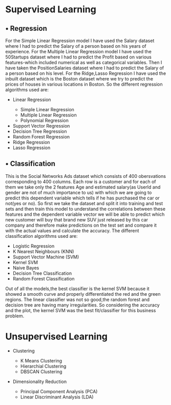 # Supervised Learning
   ## • Regression
   For the Simple Linear Regression model I have used the Salary dataset where I had to predict the Salary of a person based on his years of experience. For the Multiple Linear Regression model I have used the 50Startups dataset where I had to predict the Profit based on various features-which included numerical as well as categorical variables. Then I have taken the PositionSalaries dataset where I had to predict the Salary of a person based on his level. For the Ridge,Lasso Regression I have used the inbuilt dataset which is the Boston dataset where we try to predict the prices of houses in various locations in Boston. So the different regression algorithms used are:
   <ul>
     <li>Linear Regression</li>
    <ul style="list-style-type:circle">
         <li>Simple Linear Regression</li>
         <li>Multiple Linear Regression</li>
         <li>Polynomial Regression</li>
    </ul>
     <li>Support Vector Regression</li>
     <li>Decision Tree Regression</li>
     <li>Random Forest Regression</li>
     <li>Ridge Regression</li>
     <li>Lasso Regression</li>
   </ul>
   
   ## • Classification
 This is the Social Networks Ads dataset which consists of 400 obersvations corresponding to 400 columns. Each row is a customer and for each of them we take only the 2 features Age and estimated salary(as UserId and gender are not of much importance to us) with which we are going to predict this dependent variable which tells if he has purchased the car or not(yes or no). So first we take the dataset and split it into training and test sets and then train this model to understand the correlations between these features and the dependent variable vector we will be able to predict which new customer will buy that brand new SUV just released by this car company and therefore  make predictions on the test set and compare it with the actual values and calculate the accuracy. The different classification algorithms used are:
   <ul>
    <li>Logistic Regression</li>
    <li>K Nearest Neighbours (KNN)</li>
    <li>Support Vector Machine (SVM)</li>
    <li>Kernel SVM</li>
    <li>Naive Bayes</li>
    <li>Decision Tree Classification</li>
    <li>Random Forest Classification</li>
   </ul>
 Out of all the models,the best classifier is the kernel SVM because it showed a smooth curve and properly differentiated the red and the green regions. The linear classifier was not so good,the random forest and decision tree are having many irregularities. So considering the accuracy and the plot, the kernel SVM was the best fit/classifier for this business problem.
   
# Unsupervised Learning
   <ul>
     <li>Clustering</li>
    <ul style="list-style-type:circle">
         <li>K Means Clustering</li>
         <li>Hierarchial Clustering</li>
         <li>DBSCAN Clustering</li>
   </ul>
   </ul>
   <ul>
     <li>Dimensionality Reduction</li>
    <ul style="list-style-type:circle">
         <li>Principal Component Analysis (PCA)</li>
         <li>Linear Discriminant Analysis (LDA)</li>
   </ul>
   </ul>
   
